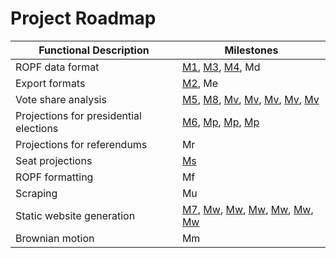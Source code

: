 # Project Roadmap

| Functional Description                 | Milestones |
|----------------------------------------|------------|
| ROPF data format                       | [M1](https://github.com/filipvanlaenen/asapop/milestone/1), [M3](https://github.com/filipvanlaenen/asapop/milestone/2), [M4](https://github.com/filipvanlaenen/asapop/milestone/6), Md |
| Export formats                         | [M2](https://github.com/filipvanlaenen/asapop/milestone/4), Me |
| Vote share analysis                    | [M5](https://github.com/filipvanlaenen/asapop/milestone/5), [M8](https://github.com/filipvanlaenen/asapop/milestone/9), [Mv](https://github.com/filipvanlaenen/asapop/milestone/10), [Mv](https://github.com/filipvanlaenen/asapop/milestone/11), [Mv](https://github.com/filipvanlaenen/asapop/milestone/12), [Mv](https://github.com/filipvanlaenen/asapop/milestone/13), [Mv](https://github.com/filipvanlaenen/asapop/milestone/17) |
| Projections for presidential elections | [M6](https://github.com/filipvanlaenen/asapop/milestone/3), [Mp](https://github.com/filipvanlaenen/asapop/milestone/8), [Mp](https://github.com/filipvanlaenen/asapop/milestone/18), [Mp](https://github.com/filipvanlaenen/asapop/milestone/19) |
| Projections for referendums            | Mr |
| Seat projections                       | [Ms](https://github.com/filipvanlaenen/asapop/milestone/7) |
| ROPF formatting                        | Mf |
| Scraping                               | Mu |
| Static website generation              | [M7](https://github.com/filipvanlaenen/asapop/milestone/20), [Mw](https://github.com/filipvanlaenen/asapop/milestone/14), [Mw](https://github.com/filipvanlaenen/asapop/milestone/15), [Mw](https://github.com/filipvanlaenen/asapop/milestone/16), [Mw](https://github.com/filipvanlaenen/asapop/milestone/21), [Mw](https://github.com/filipvanlaenen/asapop/milestone/22), [Mw](https://github.com/filipvanlaenen/asapop/milestone/23) |
| Brownian motion                        | Mm |
